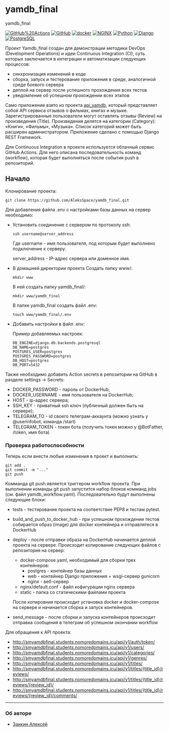# yamdb_final
yamdb_final

[![GitHub%20Actions](https://img.shields.io/badge/-GitHub%20Actions-464646??style=flat-square&logo=GitHub%20actions)](https://github.com/features/actions)
[![GitHub](https://img.shields.io/badge/-GitHub-464646??style=flat-square&logo=GitHub)](https://github.com/)
[![docker](https://img.shields.io/badge/-Docker-464646??style=flat-square&logo=docker)](https://www.docker.com/)
[![NGINX](https://img.shields.io/badge/-NGINX-464646??style=flat-square&logo=NGINX)](https://nginx.org/ru/)
[![Python](https://img.shields.io/badge/-Python-464646??style=flat-square&logo=Python)](https://www.python.org/)
[![Django](https://img.shields.io/badge/-Django-464646??style=flat-square&logo=Django)](https://www.djangoproject.com/)
[![PostgreSQL](https://img.shields.io/badge/-PostgreSQL-464646??style=flat-square&logo=PostgreSQL)](https://www.postgresql.org/)

Проект Yamdb_final создан для демонстрации методики DevOps (Development Operations) и идеи Continuous Integration (CI),
суть которых заключается в интеграции и автоматизации следующих процессов:
* синхронизация изменений в коде
* сборка, запуск и тестерование приложения в среде, аналогичной среде боевого сервера
* деплой на сервер после успешного прохождения всех тестов
* уведомление об успешном прохождении всех этапов

Само приложение взято из проекта [api_yamdb](https://github.com/SergeyMMedvedev/api_yamdb), который представляет собой API сервиса отзывов о фильмах, книгах и музыке.
Зарегистрированные пользователи могут оставлять отзывы (Review) на произведения (Title).
Произведения делятся на категории (Category): «Книги», «Фильмы», «Музыка». 
Список категорий может быть расширен администратором. Приложение сделано с помощью Django REST Framework.

Для Continuous Integration в проекте используется облачный сервис GitHub Actions.
Для него описана последовательность команд (workflow), которая будет выполняться после события push в репозиторий.


## Начало

Клонирование проекта:
```
git clone https://github.com/AleksSpace/yamdb_final.git
```
Для добавления файла .env с настройками базы данных на сервер необходимо:

* Установить соединение с сервером по протоколу ssh:
    ```
    ssh username@server_address
    ```
    Где username - имя пользователя, под которым будет выполнено подключение к серверу.
    
    server_address - IP-адрес сервера или доменное имя.
    

* В домашней директории проекта
    Создать папку www/:
    ```
    mkdir www
    ```
    В ней создать папку yamdb_final/:
    ```
    mkdir www/yamdb_final
    ```
    В папке yamdb_final создать файл .env:
    ```
    touch www/yamdb_final/.env
    ```

* Добавить настройки в файл .env:

    Пример добавляемых настроек:
    ```
    DB_ENGINE=django.db.backends.postgresql
    DB_NAME=postgres
    POSTGRES_USER=postgres
    POSTGRES_PASSWORD=postgres
    DB_HOST=postgres
    DB_PORT=5432
    ```

Также необходимо добавить Action secrets в репозитории на GitHub в разделе settings -> Secrets:
* DOCKER_PASSWORD - пароль от DockerHub;
* DOCKER_USERNAME - имя пользователя на DockerHub;
* HOST - ip-адрес сервера;
* SSH_KEY - приватный ssh ключ (публичный должен быть на сервере);
* TELEGRAM_TO - id своего телеграм-аккаунта (можно узнать у @userinfobot, команда /start)
* TELEGRAM_TOKEN - токен бота (получить токен можно у @BotFather, /token, имя бота)

### Проверка работоспособности

Теперь если внести любые изменения в проект и выполнить:
```
git add .
git commit -m "..."
git push
```
Комманда git push является триггером workflow проекта.
При выполнении команды git push запустится набор блоков комманд jobs (см. файл yamdb_workflow.yaml).
Последовательно будут выполнены следующие блоки:
* tests - тестирование проекта на соответствие PEP8 и тестам pytest.
* build_and_push_to_docker_hub - при успешном прохождении тестов собирается образ (image) для docker контейнера 
и отправлятеся в DockerHub
* deploy - после отправки образа на DockerHub начинается деплой проекта на сервере.
Происходит копирование следующих файлов с репозитория на сервер:
  - docker-compose.yaml, необходимый для сборки трех контейнеров:
    + postgres - контейнер базы данных
    + web - контейнер Django приложения + wsgi-сервер gunicorn
    + nginx - веб-сервер
  - nginx/default.conf - файл кофигурации nginx сервера
  - static - папка со статическими файлами проекта
  
  После копировния происходит установка docker и docker-compose на сервере
  и начинается сборка и запуск контейнеров.
* send_message - после сборки и запуска контейнеров происходит отправка сообщения в 
  телеграм об успешном окончании workflow
  
Для обращения к API проекта:


* http://smyamdbfinal.students.nomoredomains.icu/api/v1/auth/token/
* http://smyamdbfinal.students.nomoredomains.icu/api/v1/users/
* http://smyamdbfinal.students.nomoredomains.icu/api/v1/categories/
* http://smyamdbfinal.students.nomoredomains.icu/api/v1/genres/
* http://smyamdbfinal.students.nomoredomains.icu/api/v1/titles/
* http://smyamdbfinal.students.nomoredomains.icu/api/v1/titles/{title_id}/reviews/
* http://smyamdbfinal.students.nomoredomains.icu/api/v1/titles/{title_id}/reviews/{review_id}/
* http://smyamdbfinal.students.nomoredomains.icu/api/v1/titles/{title_id}/reviews/{review_id}/comments/

***
### Об авторе
- [Заикин Алексей](https://github.com/AleksSpace "GitHub аккаунт")
